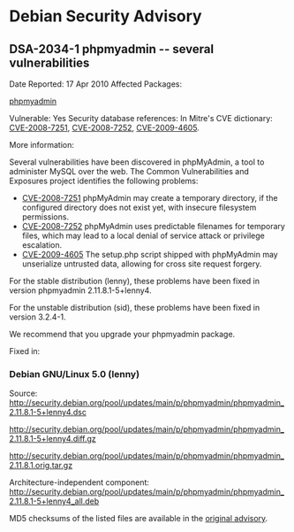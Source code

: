 
Debian Security Advisory
========================


DSA-2034-1 phpmyadmin -- several vulnerabilities
------------------------------------------------



Date Reported:
17 Apr 2010
Affected Packages:

[phpmyadmin](https://packages.debian.org/src:phpmyadmin)

Vulnerable:
Yes
Security database references:
In Mitre's CVE dictionary: [CVE-2008-7251](https://security-tracker.debian.org/tracker/CVE-2008-7251), [CVE-2008-7252](https://security-tracker.debian.org/tracker/CVE-2008-7252), [CVE-2009-4605](https://security-tracker.debian.org/tracker/CVE-2009-4605).  

More information:

Several vulnerabilities have been discovered in phpMyAdmin, a tool
to administer MySQL over the web. The Common Vulnerabilities and Exposures
project identifies the following problems:


* [CVE-2008-7251](https://security-tracker.debian.org/tracker/CVE-2008-7251)
phpMyAdmin may create a temporary directory, if the configured directory
 does not exist yet, with insecure filesystem permissions.
* [CVE-2008-7252](https://security-tracker.debian.org/tracker/CVE-2008-7252)
phpMyAdmin uses predictable filenames for temporary files, which may
 lead to a local denial of service attack or privilege escalation.
* [CVE-2009-4605](https://security-tracker.debian.org/tracker/CVE-2009-4605)
The setup.php script shipped with phpMyAdmin may unserialize untrusted
 data, allowing for cross site request forgery.


For the stable distribution (lenny), these problems have been fixed in version
phpmyadmin 2.11.8.1-5+lenny4.


For the unstable distribution (sid), these problems have been fixed in
version 3.2.4-1.


We recommend that you upgrade your phpmyadmin package.



Fixed in:

### Debian GNU/Linux 5.0 (lenny)



Source:
 <http://security.debian.org/pool/updates/main/p/phpmyadmin/phpmyadmin_2.11.8.1-5+lenny4.dsc>  

<http://security.debian.org/pool/updates/main/p/phpmyadmin/phpmyadmin_2.11.8.1-5+lenny4.diff.gz>  

<http://security.debian.org/pool/updates/main/p/phpmyadmin/phpmyadmin_2.11.8.1.orig.tar.gz>  

Architecture-independent component:
 <http://security.debian.org/pool/updates/main/p/phpmyadmin/phpmyadmin_2.11.8.1-5+lenny4_all.deb>  


MD5 checksums of the listed files are available in the [original advisory](https://lists.debian.org/debian-security-announce/2010/msg00074.html).





